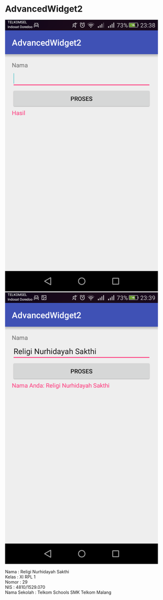 # AdvancedWidget2

![Ketika tidak diisi](https://github.com/religins/AdvancedWidget2/blob/master/Screenshot_2016-09-25-23-38-34%5B1%5D.png)
![Ketika sudah diisi](https://github.com/religins/AdvancedWidget2/blob/master/Screenshot_2016-09-25-23-39-00%5B1%5D.png)

Nama : Religi Nurhidayah Sakthi <br>
Kelas : XI RPL 1 <br>
Nomor : 29 <br>
NIS : 4810/1529.070 <br>
Nama Sekolah : Telkom Schools SMK Telkom Malang 
